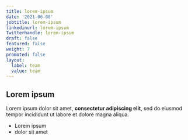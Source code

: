 ```yaml
---
title: lorem-ipsum
date: '2021-06-08'
jobtitle: lorem-ipsum
linkedinurl: lorem-ipsum
Twitterhandle: lorem-ipsum
draft: false
featured: false
weight: 7
promoted: false
layout:
  label: team
  value: team
---
```

## Lorem ipsum

Lorem ipsum dolor sit amet, **consectetur adipiscing elit**, sed do eiusmod tempor incididunt ut labore et dolore magna aliqua.

- Lorem ipsum
- dolor sit amet